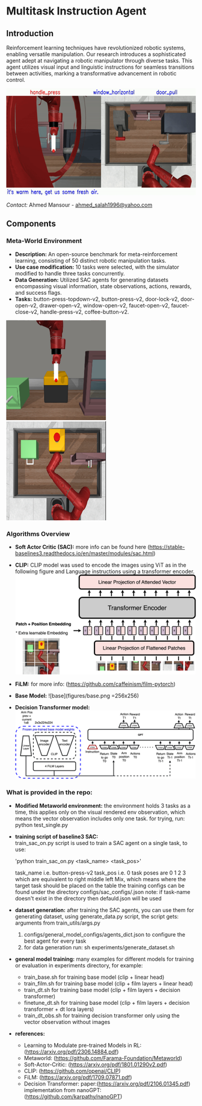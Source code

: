 # Multitask Instruction Agent

## Introduction
Reinforcement learning techniques have revolutionized robotic systems, enabling versatile manipulation. Our research introduces a sophisticated agent adept at navigating a robotic manipulator through diverse tasks. This agent utilizes visual input and linguistic instructions for seamless transitions between activities, marking a transformative advancement in robotic control.

![base](figures/base10_3.gif) 

*Contact:* Ahmed Mansour - ahmed_salah1996@yahoo.com


## Components

### Meta-World Environment
- **Description:** An open-source benchmark for meta-reinforcement learning, consisting of 50 distinct robotic manipulation tasks.
- **Use case modification:** 10 tasks were selected, with the simulator modified to handle three tasks concurrently.
- **Data Generation:** Utilized SAC agents for generating datasets encompassing visual information, state observations, actions, rewards, and success flags.
- **Tasks:** button-press-topdown-v2, button-press-v2, door-lock-v2, door-open-v2, drawer-open-v2, window-open-v2, faucet-open-v2, faucet-close-v2, handle-press-v2, coffee-button-v2.

![multi-env](figures/env_front.png)  ![multi-env](figures/env_top.png)

### Algorithms Overview
- **Soft Actor Critic (SAC):** more info can be found here (https://stable-baselines3.readthedocs.io/en/master/modules/sac.html)


- **CLIP:** CLIP model was used to encode the images using ViT as in the following figure and Language instructions using a transformer encoder.
![clip](figures/ViT.png) 



- **FiLM:** for more info: (https://github.com/caffeinism/film-pytorch)

- **Base Model:** 
![base](figures/base.png =256x256) 


- **Decision Transformer model:** 
![DT](figures/dt.png) 



### What is provided in the repo:
- **Modified Metaworld environment:** the environment holds 3 tasks as a time, this applies only on the visual rendered env observation, which means the vector observation includes only one task.
for trying, run: python  test_single.py

- **training script of baseline3 SAC:**  
train_sac_on.py script is used to train a SAC agent on a single task, to use:

  'python train_sac_on.py <task_name> <task_pos>'

  task_name i.e. button-press-v2 
  task_pos i.e. 0
  task poses are 0 1 2 3 which are equivalent to right middle left Mix, which means where the target task should be placed on the table
  the training configs can be found under the directory configs/sac_configs/<task-name>.json 
  note: if task-name doesn't exist in the directory then defauld.json will be used

- **dataset generation:**
after training the SAC agents, you can use them for generating dataset, using generate_data.py script, the script gets:
arguments from train_utils/args.py
  1. configs/general_model_configs/agents_dict.json to configure the best agent for every task
  2. for data generation run:
sh experiments/generate_dataset.sh

- **general model training:**
many examples for different models for training or evaluation in experiments directory, for example:
  * train_base.sh  for training base model (clip + linear head)
  * train_film.sh  for training base model (clip + film layers + linear head)
  * train_dt.sh    for training base model (clip + film layers + decision transformer)
  * finetune_dt.sh for training base model (clip + film layers + decision transformer + dt lora layers)
  * train_dt_obs.sh for training decision transformer only using the vector observation without images

- **references:**
  * Learning to Modulate pre-trained Models in RL: (https://arxiv.org/pdf/2306.14884.pdf)
  * Metaworld: (https://github.com/Farama-Foundation/Metaworld)
  * Soft-Actor-Critic: (https://arxiv.org/pdf/1801.01290v2.pdf)
  * CLIP: (https://github.com/openai/CLIP)
  * FiLM: (https://arxiv.org/pdf/1709.07871.pdf)
  * Decision Transformer: paper:(https://arxiv.org/pdf/2106.01345.pdf)   implementation from nanoGPT:(https://github.com/karpathy/nanoGPT) 
